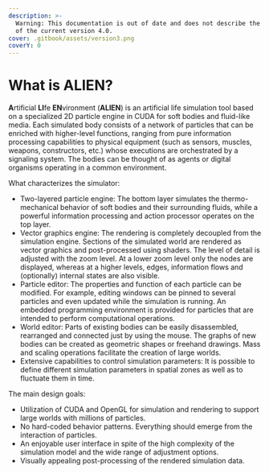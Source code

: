 ```yaml
---
description: >-
  Warning: This documentation is out of date and does not describe the behavior
  of the current version 4.0.
cover: .gitbook/assets/version3.png
coverY: 0
---
```


# What is ALIEN?

**A**rtificial **LI**fe **EN**vironment (**ALIEN**) is an artificial life simulation tool based on a specialized 2D particle engine in CUDA for soft bodies and fluid-like media. Each simulated body consists of a network of particles that can be enriched with higher-level functions, ranging from pure information processing capabilities to physical equipment (such as sensors, muscles, weapons, constructors, etc.) whose executions are orchestrated by a signaling system. The bodies can be thought of as agents or digital organisms operating in a common environment.

What characterizes the simulator:

* Two-layered particle engine: The bottom layer simulates the thermo-mechanical behavior of soft bodies and their surrounding fluids, while a powerful information processing and action processor operates on the top layer.
* Vector graphics engine: The rendering is completely decoupled from the simulation engine. Sections of the simulated world are rendered as vector graphics and post-processed using shaders. The level of detail is adjusted with the zoom level. At a lower zoom level only the nodes are displayed, whereas at a higher levels, edges, information flows and (optionally) internal states are also visible.
* Particle editor: The properties and function of each particle can be modified. For example, editing windows can be pinned to several particles and even updated while the simulation is running. An embedded programming environment is provided for particles that are intended to perform computational operations.
* World editor: Parts of existing bodies can be easily disassembled, rearranged and connected just by using the mouse. The graphs of new bodies can be created as geometric shapes or freehand drawings. Mass and scaling operations facilitate the creation of large worlds.
* Extensive capabilities to control simulation parameters: It is possible to define different simulation parameters in spatial zones as well as to fluctuate them in time.

The main design goals:

* Utilization of CUDA and OpenGL for simulation and rendering to support large worlds with millions of particles.
* No hard-coded behavior patterns. Everything should emerge from the interaction of particles.
* An enjoyable user interface in spite of the high complexity of the simulation model and the wide range of adjustment options.
* Visually appealing post-processing of the rendered simulation data.

